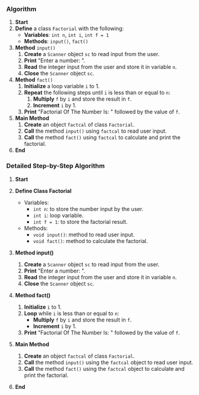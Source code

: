 ### Algorithm

1. **Start**
2. **Define** a class `Factorial` with the following:
   - **Variables**: `int n`, `int i`, `int f = 1`
   - **Methods**: `input()`, `fact()`
3. **Method** `input()`
   1. **Create** a `Scanner` object `sc` to read input from the user.
   2. **Print** "Enter a number: ".
   3. **Read** the integer input from the user and store it in variable `n`.
   4. **Close** the `Scanner` object `sc`.
4. **Method** `fact()`
   1. **Initialize** a loop variable `i` to 1.
   2. **Repeat** the following steps until `i` is less than or equal to `n`:
      1. **Multiply** `f` by `i` and store the result in `f`.
      2. **Increment** `i` by 1.
   3. **Print** "Factorial Of The Number Is: " followed by the value of `f`.
5. **Main Method**
   1. **Create** an object `factcal` of class `Factorial`.
   2. **Call** the method `input()` using `factcal` to read user input.
   3. **Call** the method `fact()` using `factcal` to calculate and print the factorial.
6. **End**

### Detailed Step-by-Step Algorithm

1. **Start**
2. **Define Class Factorial**
   - Variables:
     - `int n`: to store the number input by the user.
     - `int i`: loop variable.
     - `int f = 1`: to store the factorial result.
   - Methods:
     - `void input()`: method to read user input.
     - `void fact()`: method to calculate the factorial.

3. **Method input()**
   1. **Create** a `Scanner` object `sc` to read input from the user.
   2. **Print** "Enter a number: ".
   3. **Read** the integer input from the user and store it in variable `n`.
   4. **Close** the `Scanner` object `sc`.

4. **Method fact()**
   1. **Initialize** `i` to 1.
   2. **Loop** while `i` is less than or equal to `n`:
      - **Multiply** `f` by `i` and store the result in `f`.
      - **Increment** `i` by 1.
   3. **Print** "Factorial Of The Number Is: " followed by the value of `f`.

5. **Main Method**
   1. **Create** an object `factcal` of class `Factorial`.
   2. **Call** the method `input()` using the `factcal` object to read user input.
   3. **Call** the method `fact()` using the `factcal` object to calculate and print the factorial.

6. **End**